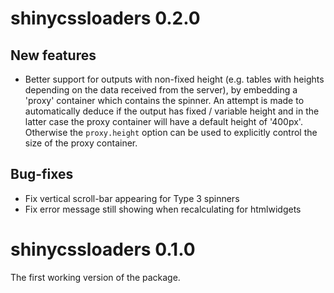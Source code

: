 # shinycssloaders 0.2.0

## New features

* Better support for outputs with non-fixed height (e.g. tables with heights depending on the data received from the server), by embedding a 'proxy' container which contains the spinner. An attempt is made to automatically deduce if the output has fixed / variable height and in the latter case the proxy container will have a default height of '400px'. Otherwise the `proxy.height` option can be used to explicitly control the size of the proxy container.

## Bug-fixes

* Fix vertical scroll-bar appearing for Type 3 spinners
* Fix error message still showing when recalculating for htmlwidgets
 
# shinycssloaders 0.1.0

The first working version of the package. 
